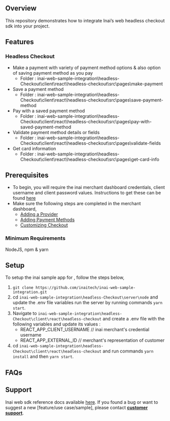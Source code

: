
## Overview
This repository demonstrates how to integrate Inai’s web headless checkout sdk into your project.

## Features
### Headless Checkout
- Make a payment with variety of payment method options & also option of saving payment method as you pay
    - Folder : inai-web-sample-integration\headless-Checkout\client\react\headless-checkout\src\pages\make-payment
- Save a payment method
    - Folder : inai-web-sample-integration\headless-Checkout\client\react\headless-checkout\src\pages\save-payment-method
- Pay with a saved payment method
    - Folder : inai-web-sample-integration\headless-Checkout\client\react\headless-checkout\src\pages\pay-with-saved-payment-method
- Validate payment method details or fields
    - Folder : inai-web-sample-integration\headless-Checkout\client\react\headless-checkout\src\pages\validate-fields
- Get card information
    - Folder : inai-web-sample-integration\headless-Checkout\client\react\headless-checkout\src\pages\get-card-info
## Prerequisites
- To begin, you will require the inai merchant dashboard credentials, client username and client password values. Instructions to get these can be found [here](https://docs.inai.io/docs/getting-started)
- Make sure the following steps are completed in the merchant dashboard,
  - [Adding a Provider](https://docs.inai.io/docs/adding-a-payment-processor)
  - [Adding Payment Methods](https://docs.inai.io/docs/adding-a-payment-method)
  - [Customizing Checkout](https://docs.inai.io/docs/customizing-your-checkout)

### Minimum Requirements
NodeJS, npm & yarn

## Setup
To setup the inai sample app for <platform>, follow the steps below,
1. `git clone https://github.com/inaitech/inai-web-sample-integration.git`
2. cd `inai-web-sample-integration\headless-Checkout\server\node` and update the .env file variables run the server by running commands `yarn start`.
3. Navigate to `inai-web-sample-integration\headless-Checkout\client\react\headless-checkout` and create a .env file with the following variables and update its values :
   - REACT_APP_CLIENT_USERNAME   // inai merchant's credential username
   - REACT_APP_EXTERNAL_ID   // merchant's representation of customer
4. cd `inai-web-sample-integration\headless-Checkout\client\react\headless-checkout` and run commands `yarn install` and then `yarn start`.

## FAQs
<TBA>

## Support
Inai web sdk reference docs available [here](https://docs.inai.io/docs/headless-checkout).
If you found a bug or want to suggest a new [feature/use case/sample], please contact **[customer support](mailto:support@inai.io)**.
